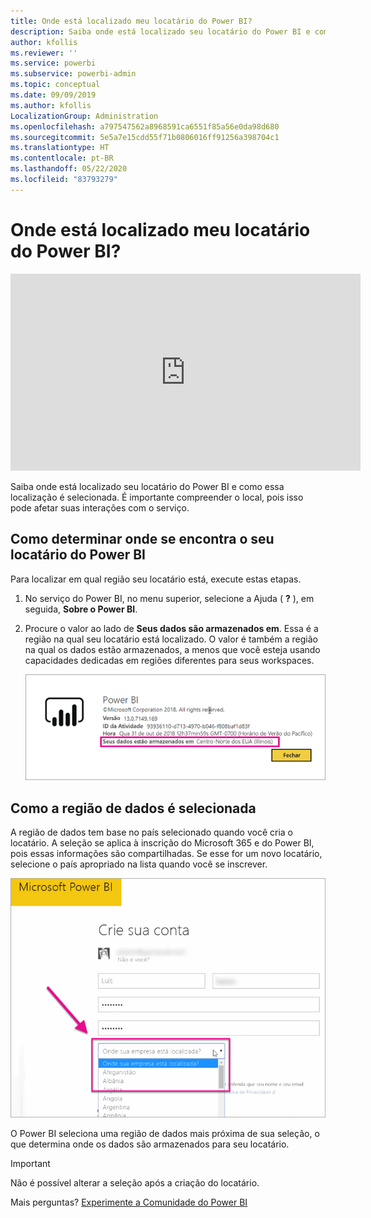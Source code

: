 ```yaml
---
title: Onde está localizado meu locatário do Power BI?
description: Saiba onde está localizado seu locatário do Power BI e como essa localização é selecionada. É importante compreender isso, já que é algo que pode afetar suas interações com o serviço.
author: kfollis
ms.reviewer: ''
ms.service: powerbi
ms.subservice: powerbi-admin
ms.topic: conceptual
ms.date: 09/09/2019
ms.author: kfollis
LocalizationGroup: Administration
ms.openlocfilehash: a797547562a8968591ca6551f85a56e0da98d680
ms.sourcegitcommit: 5e5a7e15cdd55f71b0806016ff91256a398704c1
ms.translationtype: HT
ms.contentlocale: pt-BR
ms.lasthandoff: 05/22/2020
ms.locfileid: "83793279"
---
```

# <a name="where-is-my-power-bi-tenant-located"></a>Onde está localizado meu locatário do Power BI?

<iframe width="560" height="315" src="https://www.youtube.com/embed/0fOxaHJPvdM?showinfo=0" frameborder="0" allowfullscreen></iframe>

Saiba onde está localizado seu locatário do Power BI e como essa localização é selecionada. É importante compreender o local, pois isso pode afetar suas interações com o serviço.

## <a name="how-to-determine-where-your-power-bi-tenant-is-located"></a>Como determinar onde se encontra o seu locatário do Power BI

Para localizar em qual região seu locatário está, execute estas etapas.

1. No serviço do Power BI, no menu superior, selecione a Ajuda ( **?** ), em seguida, **Sobre o Power BI**.

1. Procure o valor ao lado de **Seus dados são armazenados em**. Essa é a região na qual seu locatário está localizado. O valor é também a região na qual os dados estão armazenados, a menos que você esteja usando capacidades dedicadas em regiões diferentes para seus workspaces.

    ![Região de dados](media/service-admin-where-is-my-tenant-located/power-bi-data-region.png)

## <a name="how-the-data-region-is-selected"></a>Como a região de dados é selecionada

A região de dados tem base no país selecionado quando você cria o locatário. A seleção se aplica à inscrição do Microsoft 365 e do Power BI, pois essas informações são compartilhadas. Se esse for um novo locatário, selecione o país apropriado na lista quando você se inscrever.

![Seleção de país](media/service-admin-where-is-my-tenant-located/sign-up-country-selection.png)

O Power BI seleciona uma região de dados mais próxima de sua seleção, o que determina onde os dados são armazenados para seu locatário.

> [!IMPORTANT]
> Não é possível alterar a seleção após a criação do locatário.

Mais perguntas? [Experimente a Comunidade do Power BI](https://community.powerbi.com/)

